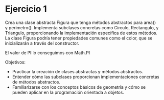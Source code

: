 # Ejercicio 1
Crea una clase abstracta Figura que tenga métodos abstractos para area() y perimetro(). Implementa subclases concretas como Circulo, Rectangulo, y Triangulo, proporcionando la implementación específica de estos métodos. La clase Figura podría tener propiedades comunes como el color, que se inicializarán a través del constructor.

El valor de PI lo conseguimos con Math.PI

Objetivos:

- Practicar la creación de clases abstractas y métodos abstractos.
- Entender cómo las subclases proporcionan implementaciones concretas de métodos abstractos.
- Familiarizarse con los conceptos básicos de geometría y cómo se pueden aplicar en la programación orientada a objetos.
